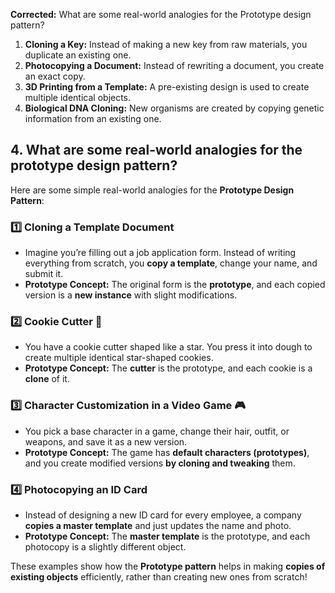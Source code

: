 **Corrected:** What are some real-world analogies for the Prototype design pattern?  

1. **Cloning a Key:** Instead of making a new key from raw materials, you duplicate an existing one.  
2. **Photocopying a Document:** Instead of rewriting a document, you create an exact copy.  
3. **3D Printing from a Template:** A pre-existing design is used to create multiple identical objects.  
4. **Biological DNA Cloning:** New organisms are created by copying genetic information from an existing one.



## 4. What are some real-world analogies for the prototype design pattern?

Here are some simple real-world analogies for the **Prototype Design Pattern**:

### 1️⃣ **Cloning a Template Document**  
   - Imagine you’re filling out a job application form. Instead of writing everything from scratch, you **copy a template**, change your name, and submit it.  
   - **Prototype Concept:** The original form is the **prototype**, and each copied version is a **new instance** with slight modifications.  

### 2️⃣ **Cookie Cutter** 🍪  
   - You have a cookie cutter shaped like a star. You press it into dough to create multiple identical star-shaped cookies.  
   - **Prototype Concept:** The **cutter** is the prototype, and each cookie is a **clone** of it.  

### 3️⃣ **Character Customization in a Video Game** 🎮  
   - You pick a base character in a game, change their hair, outfit, or weapons, and save it as a new version.  
   - **Prototype Concept:** The game has **default characters (prototypes)**, and you create modified versions **by cloning and tweaking** them.  

### 4️⃣ **Photocopying an ID Card**  
   - Instead of designing a new ID card for every employee, a company **copies a master template** and just updates the name and photo.  
   - **Prototype Concept:** The **master template** is the prototype, and each photocopy is a slightly different object.  

These examples show how the **Prototype pattern** helps in making **copies of existing objects** efficiently, rather than creating new ones from scratch!  
